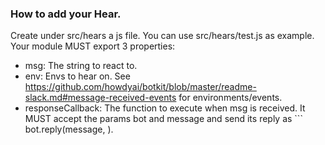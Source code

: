 ### How to add your Hear.

Create under src/hears a js file. You can use src/hears/test.js as example. Your module MUST
export 3 properties:

- msg: The string to react to.
- env: Envs to hear on. See https://github.com/howdyai/botkit/blob/master/readme-slack.md#message-received-events for environments/events.
- responseCallback: The function to execute when msg is received. It MUST accept the params bot and message and send its reply as ``` bot.reply(message, <yourReplyHere>).
